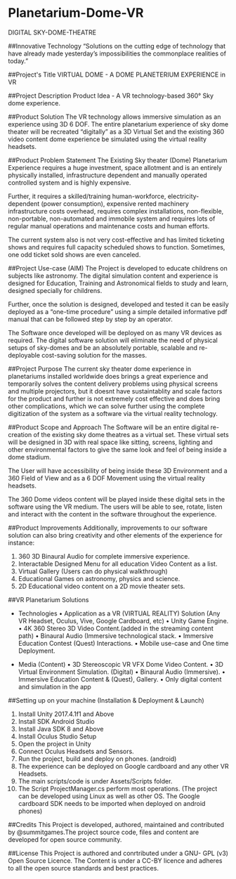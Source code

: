 # Planetarium-Dome-VR
 DIGITAL SKY-DOME-THEATRE

##Innovative Technology
“Solutions on the cutting edge of technology that have already made yesterday’s impossibilities the commonplace realities of today.”

##Project's Title
VIRTUAL DOME - A DOME PLANETERIUM EXPERIENCE in VR

##Project Description
Product Idea - A VR technology-based 360° Sky dome experience. 

##Product Solution
The VR technology allows immersive simulation as an experience using 3D 6 DOF. The entire planetarium experience of sky dome theater will be recreated “digitally” as a 3D Virtual Set and the existing 360 video content dome experience be simulated using the virtual reality headsets.

##Product Problem Statement
The Existing Sky theater (Dome) Planetarium Experience requires a huge investment, space allotment and is an entirely physically installed, infrastructure dependent and manually operated controlled system and is highly expensive.

Further, it requires a skilled/training human-workforce, electricity-dependent (power consumption), expensive rented machinery infrastructure costs overhead, requires complex installations, non-flexible, non-portable, non-automated and immobile system and requires lots of regular manual operations and maintenance costs and human efforts.

The current system also is not very cost-effective and has limited ticketing shows and requires full capacity scheduled shows to function. Sometimes, one odd ticket sold shows are even canceled.

##Project Use-case (AIM)
The Project is developed to educate childrens on subjects like astronomy. The digital simulation content and experience is designed for Education, Training and Astronomical fields to study and learn, designed specially for childrens.

Further, once the solution is designed, developed and tested it can be easily deployed as a “one-time procedure” using a simple detailed informative pdf manual that can be followed step by step by an operator.

The Software once developed will be deployed on as many VR devices as required. The digital software solution will eliminate the need of physical setups of sky-domes and be an absolutely portable, scalable and re-deployable cost-saving solution for the masses.

##Project Purpose
The current sky theater dome experience in planetariums installed worldwide does brings a great experience and temporarily solves the content delivery problems using physical screens and multiple projectors, but it doesnt have sustaintablity and scale factors for the product and further is not extremely cost effective and does bring other complications, which we can solve further using the complete digitization of the system as a software via the virtual reality technology.


##Product Scope and Approach
The Software will be an entire digital re-creation of the existing sky dome theatres as a virtual set. These virtual sets will be designed in 3D with real space like sitting, screens, lighting and other environmental factors to give the same look and feel of being inside a dome stadium.

The User will have accessibility of being inside these 3D Environment and a 360 Field of View and as a 6 DOF Movement using the virtual reality headsets.

The 360 Dome videos content will be played inside these digital sets in the software using the VR medium. The users will be able to see, rotate, listen and interact with the content in the software throughout the experience.


##Product Improvements
Additionally, improvements to our software solution can also bring creativity and other elements of the experience for instance: 
1. 360 3D Binaural Audio for complete immersive experience.
2. Interactable Designed Menu for all education Video Content as a list.
3. Virtual Gallery (Users can do physical walkthrough)
4. Educational Games on astronomy, physics and science.
5. 2D Educational video content on a 2D movie theater sets.


##VR Planetarium Solutions
- Technologies
• Application as a VR (VIRTUAL REALITY) Solution (Any VR Headset, Oculus, Vive, Google Cardboard, etc)
• Unity Game Engine.
• 4K 360 Stereo 3D Video Content.(added in the streaming content path)
• Binaural Audio (Immersive technological stack.
• Immersive Education Contest (Quest) Interactions.
• Mobile use-case and One time Deployment.

- Media (Content)
• 3D Stereoscopic VR VFX Dome Video Content.
• 3D Virtual Environment Simulation. (Digital)
• Binaural Audio (Immersive).
• Immersive Education Content & (Quest), Gallery.
• Only digital content and simulation in the app


##Setting up on your machine (Installation & Deployment & Launch)
1. Install Unity 2017.4.1f1 and Above
2. Install SDK Android Studio
3. Install Java SDK 8 and Above
4. Install Oculus Studio Setup
5. Open the project in Unity
6. Connect Oculus Headsets and Sensors.
7. Run the project, build and deploy on phones. (android)
8. The experience can be deployed on Google cardboard and any other VR Headsets.
9. The main scripts/code is under Assets/Scripts folder. 
10. The Script ProjectManager.cs perform most operations.
(The project can be developed using Linux as well as other OS. The Google cardboard SDK needs to be imported when deployed on android phones)

##Credits
This Project is developed, authored, maintained and contributed by @summitgames.The project source code, files and content are developed for open source community.

##License
This Project is authored and conrtributed under a GNU- GPL (v3) Open Source Licence. The Content is under a CC-BY licence and adheres to all the open source standards and best practices.

